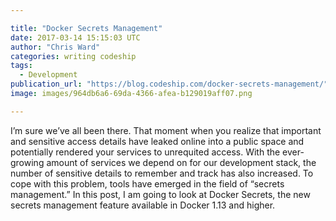 ```yaml
---

title: "Docker Secrets Management"
date: 2017-03-14 15:15:03 UTC
author: "Chris Ward"
categories: writing codeship
tags:
  - Development
publication_url: "https://blog.codeship.com/docker-secrets-management/"
image: images/964db6a6-69da-4366-afea-b129019aff07.png

---
```

I’m sure we’ve all been there. That moment when you realize that important and sensitive access details have leaked online into a public space and potentially rendered your services to unrequited access. With the ever-growing amount of services we depend on for our development stack, the number of sensitive details to remember and track has also increased. To cope with this problem, tools have emerged in the field of “secrets management.” In this post, I am going to look at Docker Secrets, the new secrets management feature available in Docker 1.13 and higher.

